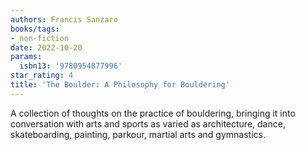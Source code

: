 ```yaml
---
authors: Francis Sanzaro
books/tags:
- non-fiction
date: 2022-10-20
params:
  isbn13: '9780954877996'
star_rating: 4
title: 'The Boulder: A Philosophy for Bouldering'
---
```


A collection of thoughts on the practice of bouldering, bringing it into
conversation with arts and sports as varied as architecture, dance,
skateboarding, painting, parkour, martial arts and gymnastics.

<!--more-->